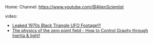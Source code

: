 Home:
Channel: https://www.youtube.com/@AlienScientist

video:
- [Leaked 1970s Black Triangle UFO Footage!!!](https://youtu.be/27ccL48fxQQ)
- [The physics of the zero point field - How to Control Gravity through Inertia & light!](https://youtu.be/PXiF93n__AM)
